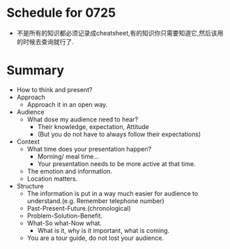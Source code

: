 # Schedule for 0725

- 不是所有的知识都必须记录成cheatsheet,有的知识你只需要知道它,然后该用的时候去查询就行了.






# Summary
- How to think and present?
- Approach
    - Approach it in an open way.
- Audience
    - What dose my audience need to hear?
        - Their knowledge, expectation, Attitude
        - (But you do not have to always follow their expectations)
- Context
    - What time does your presentation happen?
        - Morning/ meal time...
        - Your presentation needs to be more active at that time.
    - The emotion and information.
    - Location matters.
- Structure
    - The information is put in a way much easier for audience to understand.(e.g. Remember telephone number)
    - Past-Present-Future.(chronological)
    - Problem-Solution-Benefit.
    - What-So what-Now what.
        - What is it, why is it important, what is coming.
    - You are a tour guide, do not lost your audience.


